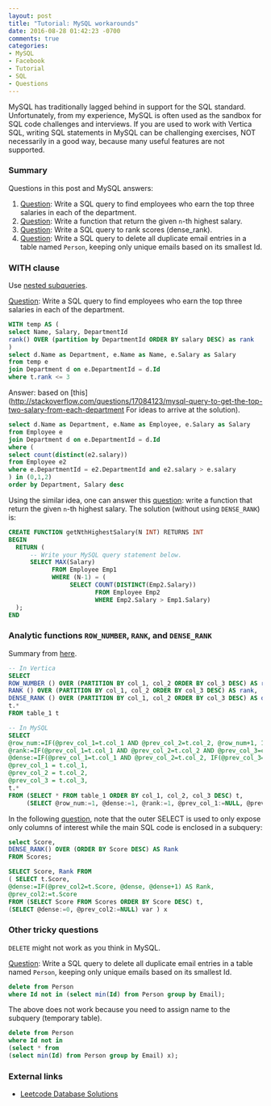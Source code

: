 ```yaml
---
layout: post
title: "Tutorial: MySQL workarounds"
date: 2016-08-28 01:42:23 -0700
comments: true
categories: 
- MySQL
- Facebook
- Tutorial
- SQL
- Questions
---
```


MySQL has traditionally lagged behind in support for the SQL standard. 
Unfortunately, from my experience, MySQL is often used as the sandbox for SQL code challenges and interviews. 
If you are used to work with Vertica SQL, writing SQL statements in MySQL can be challenging exercises, NOT necessarily in a good way, because many useful features are not supported.

<!--more-->

### Summary

Questions in this post and MySQL answers:

1. [Question](https://leetcode.com/problems/department-top-three-salaries/): Write a SQL query to find employees who earn the top three salaries in each of the department.
1. [Question](https://leetcode.com/problems/nth-highest-salary/): Write a function that return the given `n`-th highest salary.
1. [Question](https://leetcode.com/problems/rank-scores/): Write a SQL query to rank scores (dense_rank).
1. [Question](https://leetcode.com/problems/delete-duplicate-emails/): Write a SQL query to delete all duplicate email entries in a table named `Person`, keeping only unique emails based on its smallest Id.

### WITH clause

Use [nested subqueries](http://tdongsi.github.io/blog/2016/08/17/analytic-functions-in-mysql/).

[Question](https://leetcode.com/problems/department-top-three-salaries/): 
Write a SQL query to find employees who earn the top three salaries in each of the department.

``` sql What you might come up
WITH temp AS (
select Name, Salary, DepartmentId
rank() OVER (partition by DepartmentId ORDER BY salary DESC) as rank
)
select d.Name as Department, e.Name as Name, e.Salary as Salary
from temp e
join Department d on e.DepartmentId = d.Id
where t.rank <= 3
```

Answer: based on [this](http://stackoverflow.com/questions/17084123/mysql-query-to-get-the-top-two-salary-from-each-department
For ideas to arrive at the solution).

``` sql What actually works
select d.Name as Department, e.Name as Employee, e.Salary as Salary
from Employee e
join Department d on e.DepartmentId = d.Id
where (
select count(distinct(e2.salary))
from Employee e2
where e.DepartmentId = e2.DepartmentId and e2.salary > e.salary
) in (0,1,2)
order by Department, Salary desc
```

Using the similar idea, one can answer this [question](https://leetcode.com/problems/nth-highest-salary/): 
write a function that return the given `n`-th highest salary. The solution (without using `DENSE_RANK`) is:

``` sql What actually works
CREATE FUNCTION getNthHighestSalary(N INT) RETURNS INT
BEGIN
  RETURN (
      -- Write your MySQL query statement below.
      SELECT MAX(Salary)
            FROM Employee Emp1
            WHERE (N-1) = (
                 SELECT COUNT(DISTINCT(Emp2.Salary))
                        FROM Employee Emp2
                        WHERE Emp2.Salary > Emp1.Salary)
  );
END
```

### Analytic functions `ROW_NUMBER`, `RANK`, and `DENSE_RANK`

Summary from [here](http://tdongsi.github.io/blog/2016/08/17/analytic-functions-in-mysql/).

``` sql ROW_NUMBER, RANK, and DENSE_RANK functions in MySQL
-- In Vertica
SELECT
ROW_NUMBER () OVER (PARTITION BY col_1, col_2 ORDER BY col_3 DESC) AS row_number,
RANK () OVER (PARTITION BY col_1, col_2 ORDER BY col_3 DESC) AS rank,
DENSE_RANK () OVER (PARTITION BY col_1, col_2 ORDER BY col_3 DESC) AS dense_rank,
t.*
FROM table_1 t

-- In MySQL
SELECT
@row_num:=IF(@prev_col_1=t.col_1 AND @prev_col_2=t.col_2, @row_num+1, 1) AS row_number,
@rank:=IF(@prev_col_1=t.col_1 AND @prev_col_2=t.col_2 AND @prev_col_3=col_3, @rank, @row_num) AS rank,
@dense:=IF(@prev_col_1=t.col_1 AND @prev_col_2=t.col_2, IF(@prev_col_3=col_3, @dense, @dense+1), 1) AS dense_rank,
@prev_col_1 = t.col_1,
@prev_col_2 = t.col_2,
@prev_col_3 = t.col_3,
t.*
FROM (SELECT * FROM table_1 ORDER BY col_1, col_2, col_3 DESC) t,
     (SELECT @row_num:=1, @dense:=1, @rank:=1, @prev_col_1:=NULL, @prev_col_2:=NULL, @prev_col_3:=NULL) var
```

In the following [question](https://leetcode.com/problems/rank-scores/), note that the outer SELECT is used to only expose only columns of interest while the main SQL code is enclosed in a subquery:

``` sql Solution in Vertica SQL
select Score,
DENSE_RANK() OVER (ORDER BY Score DESC) AS Rank
FROM Scores;
```

``` sql Solution in MySQL
SELECT Score, Rank FROM
( SELECT t.Score,
@dense:=IF(@prev_col2=t.Score, @dense, @dense+1) AS Rank,
@prev_col2:=t.Score
FROM (SELECT Score FROM Scores ORDER BY Score DESC) t,
(SELECT @dense:=0, @prev_col2:=NULL) var ) x
```

### Other tricky questions

`DELETE` might not work as you think in MySQL.

[Question](https://leetcode.com/problems/delete-duplicate-emails/): 
Write a SQL query to delete all duplicate email entries in a table named `Person`, keeping only unique emails based on its smallest Id.

``` sql What you might come up
delete from Person
where Id not in (select min(Id) from Person group by Email);
```

The above does not work because you need to assign name to the subquery (temporary table).

``` sql What actually works
delete from Person
where Id not in
(select * from
(select min(Id) from Person group by Email) x);
```

### External links

* [Leetcode Database Solutions](https://github.com/kamyu104/LeetCode/tree/master/MySQL)

